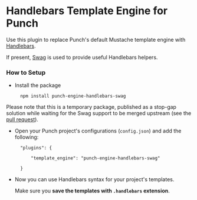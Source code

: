 # Handlebars Template Engine for Punch 

Use this plugin to replace Punch's default Mustache template engine with [Handlebars](http://handlebarsjs.com). 

If present, [Swag](https://github.com/elving/swag) is used to provide useful Handlebars helpers.

### How to Setup

* Install the package
	
		npm install punch-engine-handlebars-swag

Please note that this is a temporary package, published as a stop-gap solution while waiting for the
Swag support to be merged upstream (see the [pull request](https://github.com/laktek/punch-engine-handlebars/pull/2)).

* Open your Punch project's configurations (`config.json`) and add the following:

		"plugins": {
			
			"template_engine": "punch-engine-handlebars-swag"

		}

* Now you can use Handlebars syntax for your project's templates. 

	Make sure you **save the templates with `.handlebars` extension**.


